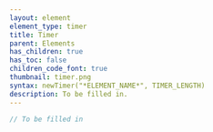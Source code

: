 ```yaml
---
layout: element
element_type: timer
title: Timer
parent: Elements
has_children: true
has_toc: false
children_code_font: true
thumbnail: timer.png
syntax: newTimer("*ELEMENT_NAME*", TIMER_LENGTH)
description: To be filled in.
---
```


```javascript
// To be filled in
```

